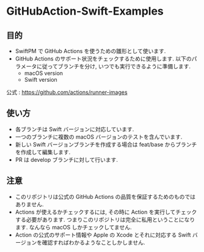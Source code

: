 # GitHubAction-Swift-Examples

## 目的

- SwiftPM で GitHub Actions を使うための雛形として使います.
- GitHub Actions のサポート状況をチェックするために使用します. 以下のパラメータに従ってブランチを分け, いつでも実行できるように準備します.
    - macOS version
    - Swift version

公式 : https://github.com/actions/runner-images

## 使い方

- 各ブランチは Swift バージョンに対応しています.
- 一つのブランチに複数の macOS バージョンのテストを含んでいます.
- 新しい Swift バージョンブランチを作成する場合は feat/base からブランチを作成して編集します.
- PR は develop ブランチに対して行います.

## 注意

- このリポジトリは公式の GitHub Actions の品質を保証するためのものではありません.
- Actions が使えるかチェックするには, その時に Action を実行してチェックする必要があります. つまりこのリポジトリは完全に私用ということになります. なんなら macOS しかチェックしてません.
- Action の公式のサポート情報や Apple の Xcode とそれに対応する Swift バージョンを確認すればわかるようなことしかしません.
